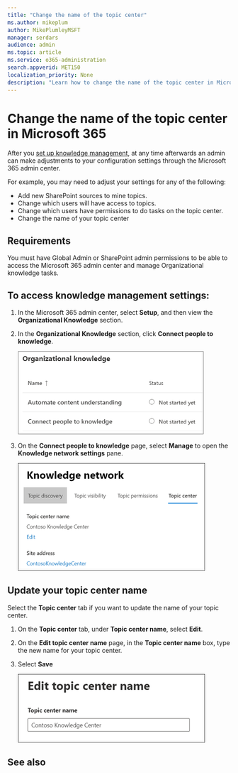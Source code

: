 ```yaml
---
title: "Change the name of the topic center"
ms.author: mikeplum
author: MikePlumleyMSFT
manager: serdars
audience: admin
ms.topic: article
ms.service: o365-administration
search.appverid: MET150
localization_priority: None
description: "Learn how to change the name of the topic center in Microsoft 365."
---
```


# Change the name of the topic center in Microsoft 365

After you [set up knowledge management](set-up-knowledge-network.md), at any time afterwards an admin can make adjustments to your configuration settings through the Microsoft 365 admin center.

For example, you may need to adjust your settings for any of the following:
- Add new SharePoint sources to mine topics.
- Change which users will have access to topics.
- Change which users have permissions to do tasks on the topic center.
- Change the name of your topic center


## Requirements 
You must have Global Admin or SharePoint admin permissions to be able to access the Microsoft 365 admin center and manage Organizational knowledge tasks.


## To access knowledge management settings:

1. In the Microsoft 365 admin center, select **Setup**, and then view the **Organizational Knowledge** section.
2. In the **Organizational Knowledge** section, click **Connect people to knowledge**.<br/>

    ![Connect people to knowledge](../media/admin-org-knowledge-options.png) </br>

3. On the **Connect people to knowledge** page, select **Manage** to open the **Knowledge network settings** pane.<br/>

    ![knowledge-network-settings](../media/content-understanding/knowledge-network-settings.png) </br>

##  Update your topic center name

Select the **Topic center** tab if you want to update the name of your topic center. 

1. On the **Topic center** tab, under **Topic center name**, select **Edit**.
2. On the **Edit topic center name** page, in the **Topic center name** box, type the new name for your topic center.
3. Select **Save**

    ![Edit topic center name](../media/content-understanding/manage-topic-center-name.png) </br> 

## See also



  






